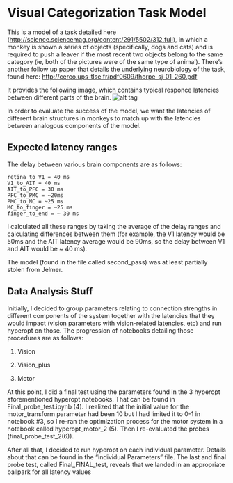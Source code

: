 # Visual Categorization Task Model
This is a model of a task detailed here (http://science.sciencemag.org/content/291/5502/312.full), in which a monkey is shown a series of objects (specifically, dogs and cats) and is required to push a leaver if the most recent two objects belong to the same category (ie, both of the pictures were of the same type of animal). There’s another follow up paper that details the underlying neurobiology of the task, found here: http://cerco.ups-tlse.fr/pdf0609/thorpe_sj_01_260.pdf


It provides the following image, which contains typical responce latencies between different parts of the brain. ![alt tag](https://github.com/agaikova/visual-categorization/blob/master/latencies.png)


In order to evaluate the success of the model, we want the latencies of different brain structures in monkeys to match up with the latencies between analogous components of the model.


## Expected latency ranges

The delay between various brain components are as follows:

    retina_to_V1 = 40 ms
    V1_to_AIT = 40 ms
    AIT_to_PFC = 30 ms
    PFC_to_PMC = ~20ms
    PMC_to_MC = ~25 ms
    MC_to_finger = ~25 ms
    finger_to_end = ~ 30 ms

I calculated all these ranges by taking the average of the delay ranges and calculating differences between them (for example, the V1 latency would be 50ms and the AIT latency average would be 90ms, so the delay between V1 and AIT would be ~ 40 ms).

The model (found in the file called second_pass) was at least partially stolen from Jelmer.


## Data Analysis Stuff

Initially, I decided to group parameters relating to connection strengths in different components of the system together with the latencies that they would impact (vision parameters with vision-related latencies, etc) and run hyperopt on those. The progression of notebooks detailing those procedures are as follows:

1. Vision

2. Vision_plus

3. Motor

At this point, I did a final test using the parameters found in the 3 hyperopt aforementioned hyperopt notebooks. That can be found in Final_probe_test.ipynb (4). I realized that the initial value for the motor_transform parameter had been 10 but I had limited it to 0-1 in notebook #3, so I re-ran the optimization process for the motor system in a notebook called hyperopt_motor_2 (5). Then I re-evaluated the probes (final_probe_test_2(6)).


After all that, I decided to run hyperopt on each individual parameter. Details about that can be found in the “Individual Parameters” file. The last and final probe test, called Final_FINAL_test, reveals that we landed in an appropriate ballpark for all latency values
